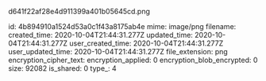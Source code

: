 d641f22af28e4d911399a401b05645cd.png

id: 4b894910a1524d53a0c1f43a8175ab4e
mime: image/png
filename: 
created_time: 2020-10-04T21:44:31.277Z
updated_time: 2020-10-04T21:44:31.277Z
user_created_time: 2020-10-04T21:44:31.277Z
user_updated_time: 2020-10-04T21:44:31.277Z
file_extension: png
encryption_cipher_text: 
encryption_applied: 0
encryption_blob_encrypted: 0
size: 92082
is_shared: 0
type_: 4